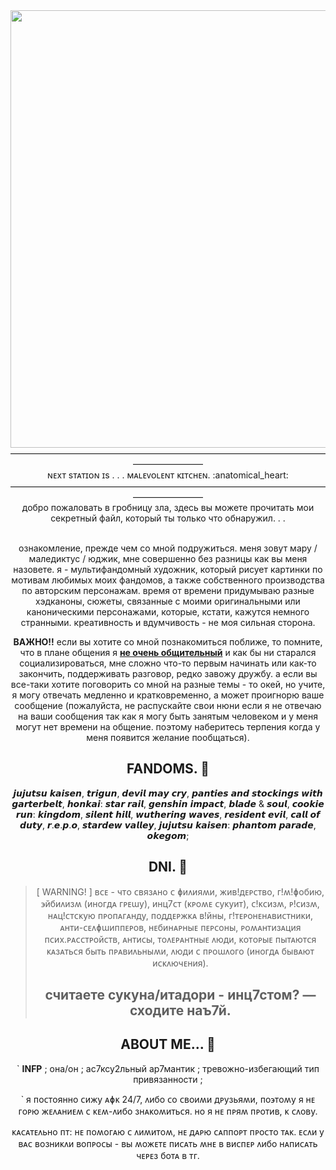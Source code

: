 <div id="header" align="center">
  <img src="https://media1.giphy.com/media/v1.Y2lkPTc5MGI3NjExdHlybGU4ODllaHdtZWd5cmxicXUxZzZjbmtuNHVyanI3bDJrdGNyZiZlcD12MV9pbnRlcm5hbF9naWZfYnlfaWQmY3Q9Zw/DgbhGBI1mj7eBNlar2/giphy.gif" width="700"/>
</div>

<div id="header" align="center">
————————————————————————————————————————————
<div id="header" align="center">
ɴᴇxᴛ sᴛᴀᴛɪᴏɴ ɪs . . . ᴍᴀʟᴇᴠᴏʟᴇɴᴛ ᴋɪᴛᴄʜᴇɴ. :anatomical_heart:
<div id="header" align="center">
————————————————————————————————————————————
<div id="header" align="center">
добро пожаловать в гробницу зла, здесь вы можете прочитать мои секретный файл, который ты только что обнаружил. . . 

<br /> ознакомление, прежде чем со мной подружиться. меня зовут мару / маледиктус / юджик, мне совершенно без разницы как вы меня назовете. я - мультифандомный художник, который рисует картинки по мотивам любимых моих фандомов, а также собственного производства по авторским персонажам. время от времени придумываю разные хэдканоны, сюжеты, связанные с моими оригинальными или каноническими персонажами, которые, кстати, кажутся немного странными. креативность и вдумчивость - не моя сильная сторона.


**ВАЖНО!!** если вы хотите со мной познакомиться поближе, то помните, что в плане общения я **<ins>не очень общительный</ins>** и как бы ни старался социализироваться, мне сложно что-то первым начинать или как-то закончить, поддерживать разговор, редко завожу дружбу. а если вы все-таки хотите поговорить со мной на разные темы - то окей, но учите, я могу отвечать медленно и кратковременно, а может проигнорю ваше сообщение (пожалуйста, не распускайте свои нюни если я не отвечаю на ваши сообщения так как я могу быть занятым человеком и у меня могут нет времени на общение. поэтому наберитесь терпения когда у меня появится желание пообщаться).


## FANDOMS. :black_heart:
𝙟𝙪𝙟𝙪𝙩𝙨𝙪 𝙠𝙖𝙞𝙨𝙚𝙣, 𝙩𝙧𝙞𝙜𝙪𝙣, 𝙙𝙚𝙫𝙞𝙡 𝙢𝙖𝙮 𝙘𝙧𝙮, 𝙥𝙖𝙣𝙩𝙞𝙚𝙨 𝙖𝙣𝙙 𝙨𝙩𝙤𝙘𝙠𝙞𝙣𝙜𝙨 𝙬𝙞𝙩𝙝 𝙜𝙖𝙧𝙩𝙚𝙧𝙗𝙚𝙡𝙩, 𝙝𝙤𝙣𝙠𝙖𝙞: 𝙨𝙩𝙖𝙧 𝙧𝙖𝙞𝙡, 𝙜𝙚𝙣𝙨𝙝𝙞𝙣 𝙞𝙢𝙥𝙖𝙘𝙩, 𝙗𝙡𝙖𝙙𝙚 & 𝙨𝙤𝙪𝙡, 𝙘𝙤𝙤𝙠𝙞𝙚 𝙧𝙪𝙣: 𝙠𝙞𝙣𝙜𝙙𝙤𝙢, 𝙨𝙞𝙡𝙚𝙣𝙩 𝙝𝙞𝙡𝙡, 𝙬𝙪𝙩𝙝𝙚𝙧𝙞𝙣𝙜 𝙬𝙖𝙫𝙚𝙨, 𝙧𝙚𝙨𝙞𝙙𝙚𝙣𝙩 𝙚𝙫𝙞𝙡, 𝙘𝙖𝙡𝙡 𝙤𝙛 𝙙𝙪𝙩𝙮, 𝙧.𝙚.𝙥.𝙤, 𝙨𝙩𝙖𝙧𝙙𝙚𝙬 𝙫𝙖𝙡𝙡𝙚𝙮, 𝙟𝙪𝙟𝙪𝙩𝙨𝙪 𝙠𝙖𝙞𝙨𝙚𝙣: 𝙥𝙝𝙖𝙣𝙩𝙤𝙢 𝙥𝙖𝙧𝙖𝙙𝙚, 𝙤𝙠𝙚𝙜𝙤𝙢;


## DNI. :black_heart:
> [ WARNING! ]
> ʙᴄᴇ - чᴛо ᴄʙязᴀно ᴄ ɸиᴧияʍи, жиʙ!дᴇᴩᴄᴛʙо, ᴦ!ʍ!ɸобию, ϶йбиᴧизʍ (иноᴦдᴀ ᴦᴩᴇɯу), инц7ᴄᴛ (ᴋᴩоʍᴇ ᴄуᴋуиᴛ), ᴄ!ᴋᴄизʍ, ᴩ!ᴄизʍ, нᴀц!ᴄᴛᴄᴋую ᴨᴩоᴨᴀᴦᴀнду, ᴨоддᴇᴩжᴋᴀ ʙ!йны, ᴦ!ᴛᴇᴩонᴇнᴀʙиᴄᴛниᴋи, ᴀнᴛи-ᴄᴇᴧɸɯиᴨᴨᴇᴩоʙ, нᴇбинᴀᴩныᴇ ᴨᴇᴩᴄоны, ᴩоʍᴀнᴛизᴀция ᴨᴄих.ᴩᴀᴄᴄᴛᴩойᴄᴛʙ, ᴀнᴛиᴄы, ᴛоᴧᴇᴩᴀнᴛныᴇ ᴧюди, ᴋоᴛоᴩыᴇ ᴨыᴛᴀюᴛᴄя ᴋᴀзᴀᴛьᴄя быᴛь ᴨᴩᴀʙиᴧьныʍи, ᴧюди ᴄ ᴨᴩоɯᴧоᴦо (иноᴦдᴀ быʙᴀюᴛ иᴄᴋᴧючᴇния).
> ## считаете сукуна/итадори - инц7стом? — сходите наъ7й.


## ABOUT ME... :black_heart:

` **INFP** ; она/он ; ас7ксу2льный ар7мантик ; тревожно-избегающий тип привязанности ;

` я ᴨоᴄᴛоянно ᴄижу ᴀɸᴋ 24/7, ᴧибо ᴄо ᴄʙоиʍи дᴩузьяʍи, ᴨо϶ᴛоʍу я нᴇ ᴦоᴩю жᴇᴧᴀниᴇʍ ᴄ ᴋᴇʍ-ᴧибо знᴀᴋоʍиᴛьᴄя. но я нᴇ ᴨᴩяʍ ᴨᴩоᴛиʙ, ᴋ ᴄᴧоʙу.

<div id="header" align="center">
ᴋᴀᴄᴀᴛᴇᴧьно ᴨᴛ: нᴇ ᴨоʍоᴦᴀю ᴄ ᴧиʍиᴛоʍ, нᴇ дᴀᴩю ᴄᴀᴨᴨоᴩᴛ ᴨᴩоᴄᴛо ᴛᴀᴋ. ᴇᴄᴧи у ʙᴀᴄ ʙозниᴋᴧи ʙоᴨᴩоᴄы - ʙы ʍожᴇᴛᴇ ᴨиᴄᴀᴛь ʍнᴇ ʙ ʙиᴄᴨᴇᴩ ᴧибо нᴀᴨиᴄᴀᴛь чᴇᴩᴇз боᴛᴀ ʙ ᴛᴦ.
